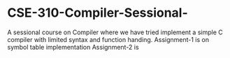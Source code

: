 # CSE-310-Compiler-Sessional-
A sessional course on Compiler where we have tried implement a simple C compiler with limited syntax and function handing.
Assignment-1 is on symbol table implementation
Assignment-2 is 
